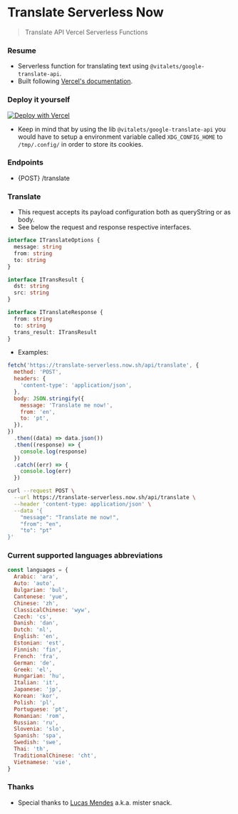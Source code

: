 # Translate Serverless Now

> Translate API Vercel Serverless Functions

### Resume

- Serverless function for translating text using `@vitalets/google-translate-api`.
- Built following [Vercel's documentation](https://vercel.com/docs/v2/serverless-functions/supported-languages#using-typescript).

### Deploy it yourself

[![Deploy with Vercel](https://vercel.com/button)](https://vercel.com/import/project?template=https://github.com/olavoparno/translate-serverless-now)

- Keep in mind that by using the lib `@vitalets/google-translate-api` you would have to setup a environment variable called `XDG_CONFIG_HOME` to `/tmp/.config/` in order to store its cookies.

### Endpoints

- {POST} /translate

### Translate

- This request accepts its payload configuration both as queryString or as body.
- See below the request and response respective interfaces.

```ts
interface ITranslateOptions {
  message: string
  from: string
  to: string
}

interface ITransResult {
  dst: string
  src: string
}

interface ITranslateResponse {
  from: string
  to: string
  trans_result: ITransResult
}
```

- Examples:

```js
fetch('https://translate-serverless.now.sh/api/translate', {
  method: 'POST',
  headers: {
    'content-type': 'application/json',
  },
  body: JSON.stringify({
    message: 'Translate me now!',
    from: 'en',
    to: 'pt',
  }),
})
  .then((data) => data.json())
  .then((response) => {
    console.log(response)
  })
  .catch((err) => {
    console.log(err)
  })
```

```sh
curl --request POST \
  --url https://translate-serverless.now.sh/api/translate \
  --header 'content-type: application/json' \
  --data '{
	"message": "Translate me now!",
	"from": "en",
	"to": "pt"
}'
```

### Current supported languages abbreviations

```js
const languages = {
  Arabic: 'ara',
  Auto: 'auto',
  Bulgarian: 'bul',
  Cantonese: 'yue',
  Chinese: 'zh',
  ClassicalChinese: 'wyw',
  Czech: 'cs',
  Danish: 'dan',
  Dutch: 'nl',
  English: 'en',
  Estonian: 'est',
  Finnish: 'fin',
  French: 'fra',
  German: 'de',
  Greek: 'el',
  Hungarian: 'hu',
  Italian: 'it',
  Japanese: 'jp',
  Korean: 'kor',
  Polish: 'pl',
  Portuguese: 'pt',
  Romanian: 'rom',
  Russian: 'ru',
  Slovenia: 'slo',
  Spanish: 'spa',
  Swedish: 'swe',
  Thai: 'th',
  TraditionalChinese: 'cht',
  Vietnamese: 'vie',
}
```

### Thanks

- Special thanks to [Lucas Mendes](https://github.com/LucasMendesl) a.k.a. mister snack.
